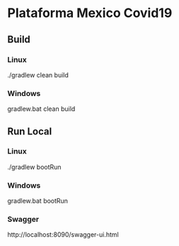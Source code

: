 # Plataforma Mexico Covid19

## Build

### Linux
./gradlew clean build

### Windows
gradlew.bat clean build

## Run Local

### Linux
./gradlew bootRun

### Windows
gradlew.bat bootRun

### Swagger

http://localhost:8090/swagger-ui.html